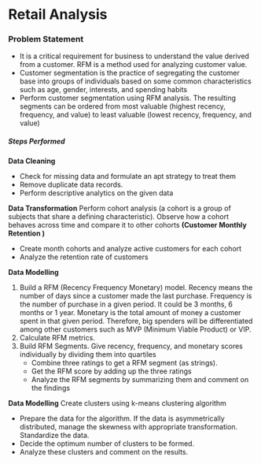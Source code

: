 # Retail Analysis

### Problem Statement
- It is a critical requirement for business to understand the value derived from a customer. RFM is a method used for analyzing customer value.
- Customer segmentation is the practice of segregating the customer base into groups of individuals based on some common characteristics such as age, gender, interests, and spending habits
 - Perform customer segmentation using RFM analysis. The resulting segments can be ordered from most valuable (highest recency, frequency, and value) to least valuable (lowest recency, frequency, and value)


##### Steps Performed
**Data Cleaning**
- Check for missing data and formulate an apt strategy to treat them
- Remove duplicate data records.
- Perform descriptive analytics on the given data

**Data Transformation**
Perform cohort analysis (a cohort is a group of subjects that share a defining characteristic). Observe how a cohort behaves across time and compare it to other cohorts **(Customer Monthly Retention )**
- Create month cohorts and analyze active customers for each cohort
- Analyze the retention rate of customers

**Data Modelling**
1. Build a RFM (Recency Frequency Monetary) model. Recency means the number of days since a customer made the last purchase. Frequency is the number of purchase in a given period. It could be 3 months, 6 months or 1 year. Monetary is the total amount of money a customer spent in that given period. Therefore, big spenders will be differentiated among other customers such as MVP (Minimum Viable Product) or VIP.
2. Calculate RFM metrics.
3. Build RFM Segments. Give recency, frequency, and monetary scores individually by dividing them into quartiles
    - Combine three ratings to get a RFM segment (as strings).
    - Get the RFM score by adding up the three ratings
    - Analyze the RFM segments by summarizing them and comment on the findings
    
**Data Modelling**
Create clusters using k-means clustering algorithm
- Prepare the data for the algorithm. If the data is asymmetrically distributed, manage the skewness with appropriate transformation. Standardize the data.
- Decide the optimum number of clusters to be formed.
- Analyze these clusters and comment on the results.